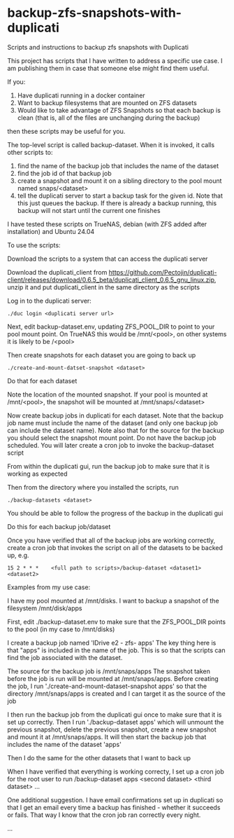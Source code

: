 # backup-zfs-snapshots-with-duplicati
Scripts and instructions to backup zfs snapshots with Duplicati

This project has scripts that I have written to address a specific use case. I am publishing them in case that someone else might find them useful.

If you:

  1) Have duplicati running in a docker container
  2) Want to backup filesystems that are mounted on ZFS datasets
  3) Would like to take advantage of ZFS Snapshots so that each backup is clean (that is, all of the files are unchanging during the backup)

then these scripts may be useful for you.

The top-level script is called backup-dataset. When it is invoked, it calls other scripts to:

  1) find the name of the backup job that includes the name of the dataset
  2) find the job id of that backup job
  3) create a snapshot and mount it on a sibling directory to the pool mount named snaps/\<dataset\>
  4) tell the duplicati server to start a backup task for the given id. Note that this just queues the backup. If there is already a backup running, this backup will not start until the current one finishes

I have tested these scripts on TrueNAS, debian (with ZFS added after installation) and Ubuntu 24.04


To use the scripts:

Download the scripts to a system that can access the duplicati server

Download the duplicati_client from https://github.com/Pectojin/duplicati-client/releases/download/0.6.5_beta/duplicati_client_0.6.5_gnu_linux.zip, unzip it and put duplicati_client in the same directory as the scripts

Log in to the duplicati server:

    ./duc login <duplicati server url>

Next, edit backup-dataset.env, updating ZFS_POOL_DIR to point to your pool mount point. On TrueNAS this would be /mnt/\<pool\>, on other systems it is likely to be /\<pool\>

Then create snapshots for each dataset you are going to back up

    ./create-and-mount-datset-snapshot <dataset>

Do that for each dataset

Note the location of the mounted snapshot. If your pool is mounted at /mnt/\<pool\>, the snapshot will be mounted at /mnt/snaps/\<dataset\>

Now create backup jobs in duplicati for each dataset. Note that the backup job name must include the name of the dataset (and only one backup job can include the dataset name). Note also that for the source for the backup you should select the snapshot mount point. Do not have the backup job scheduled. You will later create a cron job to invoke the backup-dataset script

From within the duplicati gui, run the backup job to make sure that it is working as expected

Then from the directory where you installed the scripts, run

    ./backup-datasets <dataset>

You should be able to follow the progress of the backup in the duplicati gui

Do this for each backup job/dataset

Once you have verified that all of the backup jobs are working correctly, create a cron job that invokes the script on all of the datasets to be backed up, e.g.

    15 2 * * *    <full path to scripts>/backup-dataset <dataset1> <dataset2>

Examples from my use case:

I have my pool mounted at /mnt/disks. I want to backup a snapshot of the filesystem /mnt/disk/apps

First, edit ./backup-dataset.env to make sure that the ZFS_POOL_DIR points to the pool (in my case to /mnt/disks)

I create a backup job named 'IDrive e2 - zfs- apps'
The key thing here is that "apps" is included in the name of the job. This is so that the scripts can find the job associated with the dataset.

The source for the backup job is /mnt/snaps/apps
The snapshot taken before the job is run will be mounted at /mnt/snaps/apps. Before creating the job, I run './create-and-mount-dataset-snapshot apps' so that the directory /mnt/snaps/apps is created and I can target it as the source of the job

I then run the backup job from the duplicati gui once to make sure that it is set up correctly.
Then I run './backup-dataset apps' which will unmount the previous snapshot, delete the previous snapshot, create a new snapshot and mount it at /mnt/snaps/apps. It will then start the backup job that includes the name of the dataset 'apps'

Then I do the same for the other datasets that I want to back up

When I have verified that everything is working correcty, I set up a cron job for the root user to run <full path>/backup-dataset apps \<second dataset\> \<third dataset\> ...

One additional suggestion. I have email confirmations set up in duplicati so that I get an email every time a backup has finished - whether it succeeds or fails. That way I know that the cron job ran correctly every night.

...

